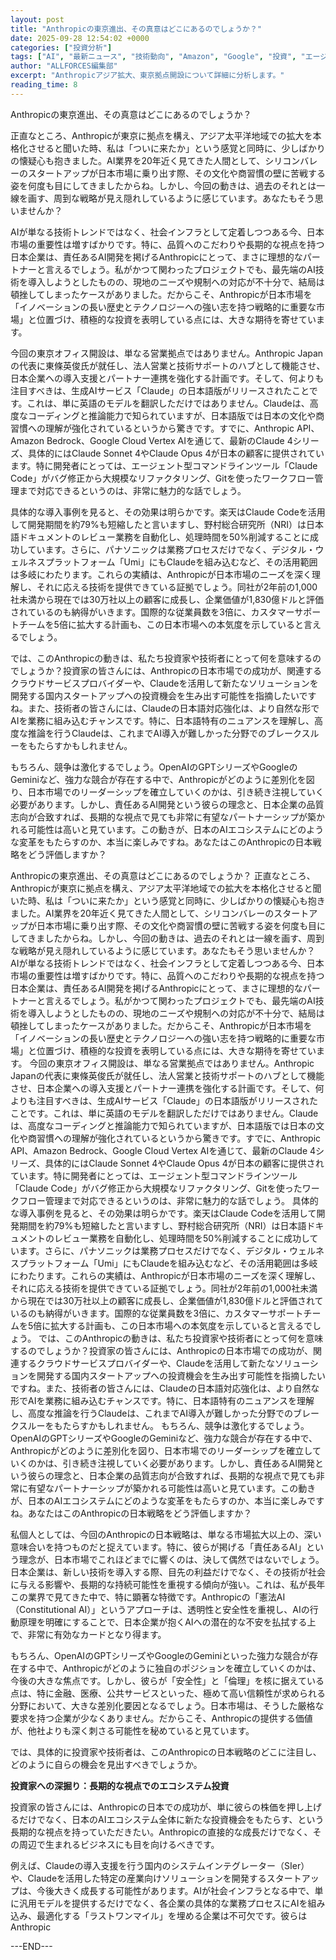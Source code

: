 ```yaml
---
layout: post
title: "Anthropicの東京進出、その真意はどこにあるのでしょうか？"
date: 2025-09-28 12:54:02 +0000
categories: ["投資分析"]
tags: ["AI", "最新ニュース", "技術動向", "Amazon", "Google", "投資", "エージェント"]
author: "ALLFORCES編集部"
excerpt: "Anthropicアジア拡大、東京拠点開設について詳細に分析します。"
reading_time: 8
---
```


Anthropicの東京進出、その真意はどこにあるのでしょうか？

正直なところ、Anthropicが東京に拠点を構え、アジア太平洋地域での拡大を本格化させると聞いた時、私は「ついに来たか」という感覚と同時に、少しばかりの懐疑心も抱きました。AI業界を20年近く見てきた人間として、シリコンバレーのスタートアップが日本市場に乗り出す際、その文化や商習慣の壁に苦戦する姿を何度も目にしてきましたからね。しかし、今回の動きは、過去のそれとは一線を画す、周到な戦略が見え隠れしているように感じています。あなたもそう思いませんか？

AIが単なる技術トレンドではなく、社会インフラとして定着しつつある今、日本市場の重要性は増すばかりです。特に、品質へのこだわりや長期的な視点を持つ日本企業は、責任あるAI開発を掲げるAnthropicにとって、まさに理想的なパートナーと言えるでしょう。私がかつて関わったプロジェクトでも、最先端のAI技術を導入しようとしたものの、現地のニーズや規制への対応が不十分で、結局は頓挫してしまったケースがありました。だからこそ、Anthropicが日本市場を「イノベーションの長い歴史とテクノロジーへの強い志を持つ戦略的に重要な市場」と位置づけ、積極的な投資を表明している点には、大きな期待を寄せています。

今回の東京オフィス開設は、単なる営業拠点ではありません。Anthropic Japanの代表に東條英俊氏が就任し、法人営業と技術サポートのハブとして機能させ、日本企業への導入支援とパートナー連携を強化する計画です。そして、何よりも注目すべきは、生成AIサービス「Claude」の日本語版がリリースされたことです。これは、単に英語のモデルを翻訳しただけではありません。Claudeは、高度なコーディングと推論能力で知られていますが、日本語版では日本の文化や商習慣への理解が強化されているというから驚きです。すでに、Anthropic API、Amazon Bedrock、Google Cloud Vertex AIを通じて、最新のClaude 4シリーズ、具体的にはClaude Sonnet 4やClaude Opus 4が日本の顧客に提供されています。特に開発者にとっては、エージェント型コマンドラインツール「Claude Code」がバグ修正から大規模なリファクタリング、Gitを使ったワークフロー管理まで対応できるというのは、非常に魅力的な話でしょう。

具体的な導入事例を見ると、その効果は明らかです。楽天はClaude Codeを活用して開発期間を約79%も短縮したと言いますし、野村総合研究所（NRI）は日本語ドキュメントのレビュー業務を自動化し、処理時間を50%削減することに成功しています。さらに、パナソニックは業務プロセスだけでなく、デジタル・ウェルネスプラットフォーム「Umi」にもClaudeを組み込むなど、その活用範囲は多岐にわたります。これらの実績は、Anthropicが日本市場のニーズを深く理解し、それに応える技術を提供できている証拠でしょう。同社が2年前の1,000社未満から現在では30万社以上の顧客に成長し、企業価値が1,830億ドルと評価されているのも納得がいきます。国際的な従業員数を3倍に、カスタマーサポートチームを5倍に拡大する計画も、この日本市場への本気度を示していると言えるでしょう。

では、このAnthropicの動きは、私たち投資家や技術者にとって何を意味するのでしょうか？投資家の皆さんには、Anthropicの日本市場での成功が、関連するクラウドサービスプロバイダーや、Claudeを活用して新たなソリューションを開発する国内スタートアップへの投資機会を生み出す可能性を指摘したいですね。また、技術者の皆さんには、Claudeの日本語対応強化は、より自然な形でAIを業務に組み込むチャンスです。特に、日本語特有のニュアンスを理解し、高度な推論を行うClaudeは、これまでAI導入が難しかった分野でのブレークスルーをもたらすかもしれません。

もちろん、競争は激化するでしょう。OpenAIのGPTシリーズやGoogleのGeminiなど、強力な競合が存在する中で、Anthropicがどのように差別化を図り、日本市場でのリーダーシップを確立していくのかは、引き続き注視していく必要があります。しかし、責任あるAI開発という彼らの理念と、日本企業の品質志向が合致すれば、長期的な視点で見ても非常に有望なパートナーシップが築かれる可能性は高いと見ています。この動きが、日本のAIエコシステムにどのような変革をもたらすのか、本当に楽しみですね。あなたはこのAnthropicの日本戦略をどう評価しますか？

Anthropicの東京進出、その真意はどこにあるのでしょうか？ 正直なところ、Anthropicが東京に拠点を構え、アジア太平洋地域での拡大を本格化させると聞いた時、私は「ついに来たか」という感覚と同時に、少しばかりの懐疑心も抱きました。AI業界を20年近く見てきた人間として、シリコンバレーのスタートアップが日本市場に乗り出す際、その文化や商習慣の壁に苦戦する姿を何度も目にしてきましたからね。しかし、今回の動きは、過去のそれとは一線を画す、周到な戦略が見え隠れしているように感じています。あなたもそう思いませんか？ AIが単なる技術トレンドではなく、社会インフラとして定着しつつある今、日本市場の重要性は増すばかりです。特に、品質へのこだわりや長期的な視点を持つ日本企業は、責任あるAI開発を掲げるAnthropicにとって、まさに理想的なパートナーと言えるでしょう。私がかつて関わったプロジェクトでも、最先端のAI技術を導入しようとしたものの、現地のニーズや規制への対応が不十分で、結局は頓挫してしまったケースがありました。だからこそ、Anthropicが日本市場を「イノベーションの長い歴史とテクノロジーへの強い志を持つ戦略的に重要な市場」と位置づけ、積極的な投資を表明している点には、大きな期待を寄せています。 今回の東京オフィス開設は、単なる営業拠点ではありません。Anthropic Japanの代表に東條英俊氏が就任し、法人営業と技術サポートのハブとして機能させ、日本企業への導入支援とパートナー連携を強化する計画です。そして、何よりも注目すべきは、生成AIサービス「Claude」の日本語版がリリースされたことです。これは、単に英語のモデルを翻訳しただけではありません。Claudeは、高度なコーディングと推論能力で知られていますが、日本語版では日本の文化や商習慣への理解が強化されているというから驚きです。すでに、Anthropic API、Amazon Bedrock、Google Cloud Vertex AIを通じて、最新のClaude 4シリーズ、具体的にはClaude Sonnet 4やClaude Opus 4が日本の顧客に提供されています。特に開発者にとっては、エージェント型コマンドラインツール「Claude Code」がバグ修正から大規模なリファクタリング、Gitを使ったワークフロー管理まで対応できるというのは、非常に魅力的な話でしょう。 具体的な導入事例を見ると、その効果は明らかです。楽天はClaude Codeを活用して開発期間を約79%も短縮したと言いますし、野村総合研究所（NRI）は日本語ドキュメントのレビュー業務を自動化し、処理時間を50%削減することに成功しています。さらに、パナソニックは業務プロセスだけでなく、デジタル・ウェルネスプラットフォーム「Umi」にもClaudeを組み込むなど、その活用範囲は多岐にわたります。これらの実績は、Anthropicが日本市場のニーズを深く理解し、それに応える技術を提供できている証拠でしょう。同社が2年前の1,000社未満から現在では30万社以上の顧客に成長し、企業価値が1,830億ドルと評価されているのも納得がいきます。国際的な従業員数を3倍に、カスタマーサポートチームを5倍に拡大する計画も、この日本市場への本気度を示していると言えるでしょう。 では、このAnthropicの動きは、私たち投資家や技術者にとって何を意味するのでしょうか？投資家の皆さんには、Anthropicの日本市場での成功が、関連するクラウドサービスプロバイダーや、Claudeを活用して新たなソリューションを開発する国内スタートアップへの投資機会を生み出す可能性を指摘したいですね。また、技術者の皆さんには、Claudeの日本語対応強化は、より自然な形でAIを業務に組み込むチャンスです。特に、日本語特有のニュアンスを理解し、高度な推論を行うClaudeは、これまでAI導入が難しかった分野でのブレークスルーをもたらすかもしれません。 もちろん、競争は激化するでしょう。OpenAIのGPTシリーズやGoogleのGeminiなど、強力な競合が存在する中で、Anthropicがどのように差別化を図り、日本市場でのリーダーシップを確立していくのかは、引き続き注視していく必要があります。しかし、責任あるAI開発という彼らの理念と、日本企業の品質志向が合致すれば、長期的な視点で見ても非常に有望なパートナーシップが築かれる可能性は高いと見ています。この動きが、日本のAIエコシステムにどのような変革をもたらすのか、本当に楽しみですね。あなたはこのAnthropicの日本戦略をどう評価しますか？

私個人としては、今回のAnthropicの日本戦略は、単なる市場拡大以上の、深い意味合いを持つものだと捉えています。特に、彼らが掲げる「責任あるAI」という理念が、日本市場でこれほどまでに響くのは、決して偶然ではないでしょう。日本企業は、新しい技術を導入する際、目先の利益だけでなく、その技術が社会に与える影響や、長期的な持続可能性を重視する傾向が強い。これは、私が長年この業界で見てきた中で、特に顕著な特徴です。Anthropicの「憲法AI（Constitutional AI）」というアプローチは、透明性と安全性を重視し、AIの行動原理を明確にすることで、日本企業が抱くAIへの潜在的な不安を払拭する上で、非常に有効なカードとなり得ます。

もちろん、OpenAIのGPTシリーズやGoogleのGeminiといった強力な競合が存在する中で、Anthropicがどのように独自のポジションを確立していくのかは、今後の大きな焦点です。しかし、彼らが「安全性」と「倫理」を核に据えている点は、特に金融、医療、公共サービスといった、極めて高い信頼性が求められる分野において、大きな差別化要因となるでしょう。日本市場は、そうした厳格な要求を持つ企業が少なくありません。だからこそ、Anthropicの提供する価値が、他社よりも深く刺さる可能性を秘めていると見ています。

では、具体的に投資家や技術者は、このAnthropicの日本戦略のどこに注目し、どのように自らの機会を見出すべきでしょうか。

**投資家への深掘り：長期的な視点でのエコシステム投資**

投資家の皆さんには、Anthropicの日本での成功が、単に彼らの株価を押し上げるだけでなく、日本のAIエコシステム全体に新たな投資機会をもたらす、という長期的な視点を持っていただきたい。Anthropicの直接的な成長だけでなく、その周辺で生まれるビジネスにも目を向けるべきです。

例えば、Claudeの導入支援を行う国内のシステムインテグレーター（SIer）や、Claudeを活用した特定の産業向けソリューションを開発するスタートアップは、今後大きく成長する可能性があります。AIが社会インフラとなる中で、単に汎用モデルを提供するだけでなく、各企業の具体的な業務プロセスにAIを組み込み、最適化する「ラストワンマイル」を埋める企業は不可欠です。彼らはAnthropic

---END---